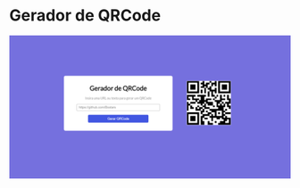 # Gerador de QRCode


 <img src="https://github.com/Bxstars/qrCode/blob/main/Captura%20de%20tela%202023-10-01%20142018.png" width="auto" />
